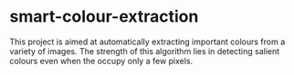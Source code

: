 # smart-colour-extraction
This project is aimed at automatically extracting important colours from a variety of images. The strength of this algorithm lies in detecting salient colours even when the occupy only a few pixels.
